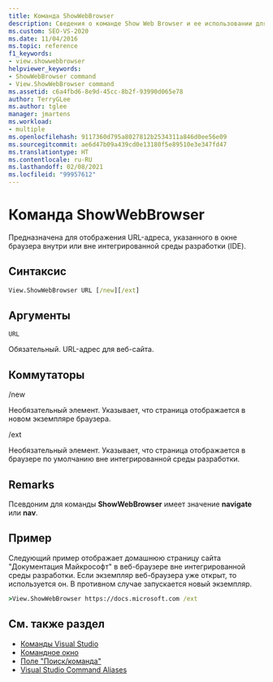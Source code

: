 ```yaml
---
title: Команда ShowWebBrowser
description: Сведения о команде Show Web Browser и ее использовании для отображения указанного URL-адреса в окне веб-браузера внутри или вне интегрированной среды разработки (IDE).
ms.custom: SEO-VS-2020
ms.date: 11/04/2016
ms.topic: reference
f1_keywords:
- view.showwebbrowser
helpviewer_keywords:
- ShowWebBrowser command
- View.ShowWebBrowser command
ms.assetid: c6a4fbd6-8e9d-45cc-8b2f-93990d065e78
author: TerryGLee
ms.author: tglee
manager: jmartens
ms.workload:
- multiple
ms.openlocfilehash: 9117360d795a8027812b2534311a846d0ee56e09
ms.sourcegitcommit: ae6d47b09a439cd0e13180f5e89510e3e347fd47
ms.translationtype: HT
ms.contentlocale: ru-RU
ms.lasthandoff: 02/08/2021
ms.locfileid: "99957612"
---
```

# <a name="showwebbrowser-command"></a>Команда ShowWebBrowser

Предназначена для отображения URL-адреса, указанного в окне браузера внутри или вне интегрированной среды разработки (IDE).

## <a name="syntax"></a>Синтаксис

```cmd
View.ShowWebBrowser URL [/new][/ext]
```

## <a name="arguments"></a>Аргументы
`URL`

Обязательный. URL-адрес для веб-сайта.

## <a name="switches"></a>Коммутаторы
/new

Необязательный элемент. Указывает, что страница отображается в новом экземпляре браузера.

/ext

Необязательный элемент. Указывает, что страница отображается в браузере по умолчанию вне интегрированной среды разработки.

## <a name="remarks"></a>Remarks
Псевдоним для команды **ShowWebBrowser** имеет значение **navigate** или **nav**.

## <a name="example"></a>Пример
Следующий пример отображает домашнюю страницу сайта "Документация Майкрософт" в веб-браузере вне интегрированной среды разработки. Если экземпляр веб-браузера уже открыт, то используется он. В противном случае запускается новый экземпляр.

```cmd
>View.ShowWebBrowser https://docs.microsoft.com /ext
```

## <a name="see-also"></a>См. также раздел

- [Команды Visual Studio](../../ide/reference/visual-studio-commands.md)
- [Командное окно](../../ide/reference/command-window.md)
- [Поле "Поиск/команда"](../../ide/find-command-box.md)
- [Visual Studio Command Aliases](../../ide/reference/visual-studio-command-aliases.md)